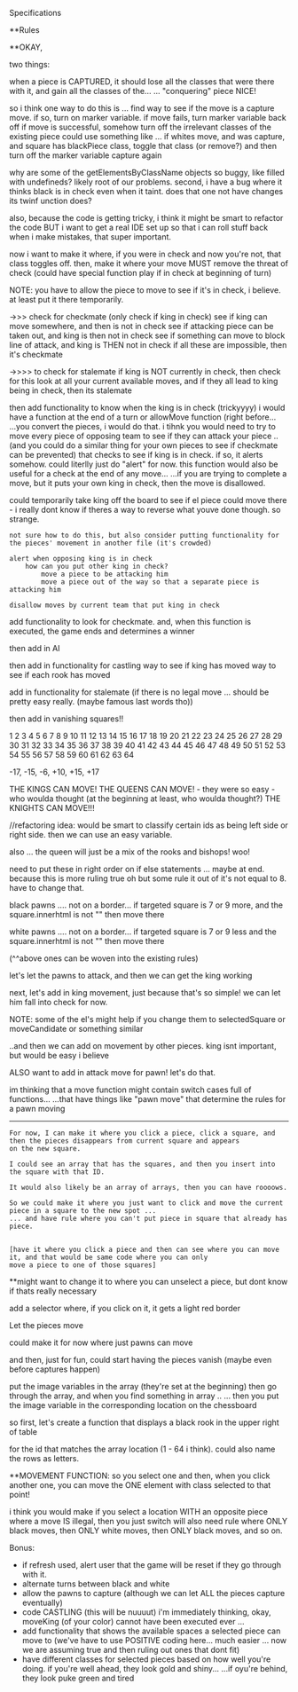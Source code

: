 Specifications

**Rules

**OKAY, 

two things:

when a piece is CAPTURED, it should lose all the classes that were there with it, and gain all the classes of the...
... "conquering" piece NICE!

so i think one way to do this is ... find way to see if the move is a capture move. if so, turn on marker variable.
if move fails, turn marker variable back off
if move is successful, somehow turn off the irrelevant classes of the existing piece
    could use something like ... if whites move, and was capture, and square has blackPiece class, toggle that class (or remove?)
and then turn off the marker variable capture again

why are some of the getElementsByClassName objects so buggy, like filled with undefineds? likely root of our problems.
second, i have a bug where it thinks black is in check even when it taint. does that one not have changes its twinf unction does?

also, because the code is getting tricky, i think it might be smart to refactor the code
BUT i want to get a real IDE set up so that i can roll stuff back when i make mistakes, that super important.


now i want to make it where, if you were in check and now you're not, that class toggles off.
then, make it where your move MUST remove the threat of check (could have special function play if in check at beginning of turn)


NOTE: you have to allow the piece to move to see if it's in check, i believe. at least put it there temporarily.


->>> check for checkmate (only check if king in check)
see if king can move somewhere, and then is not in check
see if attacking piece can be taken out, and king is then not in check
see if something can move to block line of attack, and king is THEN not in check
if all these are impossible, then it's checkmate

->>>> to check for stalemate
if king is NOT currently in check, then check for this
look at all your current available moves, and if they all lead to king being in check, then its stalemate



then add functionality to know when the king is in check (trickyyyy)
i would have a function at the end of a turn or allowMove function (right before...
...you convert the pieces, i would do that.
i tihnk you would need to try to move every piece of opposing team to see if they can attack your piece ..
(and you could do a similar thing for your own pieces to see if checkmate can be prevented) that checks to see if king is in check.
if so, it alerts somehow. could literlly just do "alert" for now.
    this function would also be useful for a check at the end of any move...
    ...if you are trying to complete a move, but it puts your own king in check, then the move is disallowed.

could temporarily take king off the board to see if el piece could move there - i really dont know if theres a way to reverse
what youve done though. so strange.

    not sure how to do this, but also consider putting functionality for the pieces' movement in another file (it's crowded)

    alert when opposing king is in check
        how can you put other king in check?
            move a piece to be attacking him
            move a piece out of the way so that a separate piece is attacking him

    disallow moves by current team that put king in check

add functionality to look for checkmate. and, when this function is executed, the game ends and determines a winner

then add in AI

then add in functionality for castling
    way to see if king has moved
    way to see if each rook has moved

add in functionality for stalemate (if there is no legal move ... should be pretty easy really. (maybe famous last words tho))

then add in vanishing squares!!

1  2  3  4  5  6  7   8
9  10 11 12 13 14 15 16
17 18 19 20 21 22 23 24
25 26 27 28 29 30 31 32
33 34 35 36 37 38 39 40
41 42 43 44 45 46 47 48
49 50 51 52 53 54 55 56
57 58 59 60 61 62 63 64

-17, -15, -6, +10, +15, +17

THE KINGS CAN MOVE!
THE QUEENS CAN MOVE! - they were so easy - who woulda thought (at the beginning at least, who woulda thought?)
THE KNIGHTS CAN MOVE!!!


//refactoring idea: would be smart to classify certain ids as being left side or right side. then we can use an easy variable.



also ... the queen will just be a mix of the rooks and bishops! woo!


need to put these in right order on if else statements ... maybe at end. because this is more ruling true
oh but some rule it out of it's not equal to 8. have to change that.

black pawns ....
not on a border...
if targeted square is 7 or 9 more, and the square.innerhtml is not ""
then move there

white pawns ....
not on a border...
if targeted square is 7 or 9 less and the square.innerhtml is not ""
then move there

(^^above ones can be woven into the existing rules)



let's let the pawns to attack, and then we can get the king working



next, let's add in king movement, just because that's so simple! we can let him fall into check for now.

NOTE: some of the el's might help if you change them to selectedSquare or moveCandidate or something similar

..and then we can add on movement by other pieces. king isnt important, but would be easy i believe


ALSO want to add in attack move for pawn! let's do that.


im thinking that a move function might contain switch cases full of functions...
...that have things like "pawn move" that determine the rules for a pawn moving



  ------

    For now, I can make it where you click a piece, click a square, and then the pieces disappears from current square and appears
    on the new square.

    I could see an array that has the squares, and then you insert into the square with that ID.

    It would also likely be an array of arrays, then you can have roooows.

    So we could make it where you just want to click and move the current piece in a square to the new spot ...
    ... and have rule where you can't put piece in square that already has piece.


    [have it where you click a piece and then can see where you can move it, and that would be same code where you can only
    move a piece to one of those squares]

**might want to change it to where you can unselect a piece, but dont know if thats really necessary

add a selector where, if you click on it, it gets a light red border

Let the pieces move

could make it for now where just pawns can move

and then, just for fun, could start having the pieces vanish (maybe even before captures happen)




  put the image variables in the array (they're set at the beginning)
  then go through the array, and when you find something in array ..
    ... then you put the image variable in the corresponding location on the chessboard

  so first, let's create a function that displays a black rook in the upper right of table

  for the id that matches the array location (1 - 64 i think). could also name the rows as letters.


  **MOVEMENT FUNCTION:
  so you select one and then, when you click another one, you can move the ONE element with class selected to that point!

  i think you would make if you select a location WITH an opposite piece where a move IS illegal, then you just switch
  will also need rule where ONLY black moves, then ONLY white moves, then ONLY black moves, and so on.

Bonus:
- if refresh used, alert user that the game will be reset if they go through with it.
- alternate turns between black and white
- allow the pawns to capture (although we can let ALL the pieces capture eventually)
- code CASTLING (this will be nuuuut) i'm immediately thinking, okay, moveKing (of your color) cannot have been executed ever ...
- add functionality that shows the available spaces a selected piece can move to (we've have to use POSITIVE coding here...
much easier ... now we are assuming true and then ruling out ones that dont fit)
- have different classes for selected pieces based on how well you're doing. if you're well ahead, they look gold and shiny...
...if oyu're behind, they look puke green and tired
